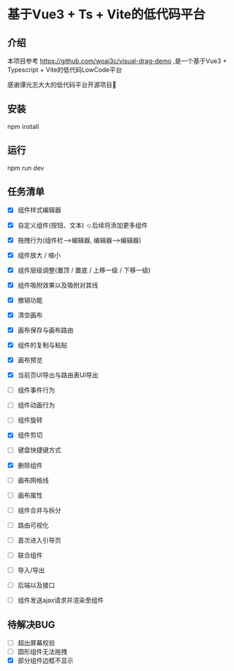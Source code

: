 # 基于Vue3 + Ts + Vite的低代码平台

## 介绍

本项目参考 https://github.com/woai3c/visual-drag-demo ,是一个基于Vue3 + Typescript + Vite的低代码LowCode平台

感谢谭光志大大的低代码平台开源项目💓

## 安装
npm install

## 运行
npm run dev

## 任务清单

- [x] 组件样式编辑器
- [x] 自定义组件(按钮、文本)  ☺️后续将添加更多组件
- [x] 拖拽行为(组件栏-->编辑器, 编辑器-->编辑器)
- [x] 组件放大 / 缩小
- [x] 组件层级调整(置顶 / 置底 / 上移一级 / 下移一级)
- [x] 组件吸附效果以及吸附对其线
- [x] 撤销功能
- [x] 清空画布
- [x] 画布保存与画布路由
- [x] 组件的复制与粘贴
- [x] 画布预览
- [x] 当前页UI导出与路由表UI导出
- [ ] 组件事件行为
- [ ] 组件动画行为
- [ ] 组件旋转
- [x] 组件剪切
- [ ] 键盘快捷键方式
- [x] 删除组件
- [ ] 画布网格线
- [ ] 画布属性
- [ ] 组件合并与拆分
- [ ] 路由可视化
- [ ] 首次进入引导页
- [ ] 联合组件
- [ ] 导入/导出
- [ ] 后端以及接口
- [ ] 组件发送ajax请求并渲染至组件



## 待解决BUG

- [ ] 超出屏幕校验
- [ ] 圆形组件无法拖拽
- [x] 部分组件边框不显示
